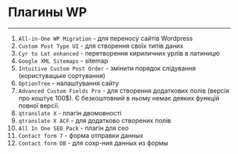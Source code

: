 # Плагины WP

---

1. `All-in-One WP Migration` - для переносу сайтів Wordpress
2. `Custom Post Type UI` - для створення своїх типів даних
3. `Cyr to Lat enhanced` - перетворення кириличних урлів в латиницю
4. `Google XML Sitemaps` - sitemap
5. `Intuitive Custom Post Order` - змінити порядок слідування (користувацьке сортування)
6. `OptionTree` - налаштування сайту
7. `Advanced Custom Fields Pro` - для створення додаткових полів (версія про коштує 100$). Є безкоштовний в ньому немає деяких функцій повної версії.
8. `qtranslate X` - плагін двомовності
9. `qtranslate X ACF` - для додатково створених полів
10. `All In One SEO Pack` - плагін для сео
10. `Contact form 7` - форма отправки данных
10. `Contact form DB` - для сохр-ния данных из формы
